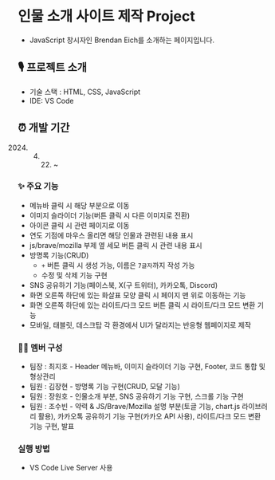 # 인물 소개 사이트 제작 Project

- JavaScript 창시자인 Brendan Eich를 소개하는 페이지입니다.

## 🎙️ 프로젝트 소개

- 기술 스택 : HTML, CSS, JavaScript
- IDE: VS Code

## ⏰ 개발 기간

2024. 4.  22. ~

### ✨ 주요 기능

- 메뉴바 클릭 시 해당 부분으로 이동
- 이미지 슬라이더 기능(버튼 클릭 시 다른 이미지로 전환)
- 아이콘 클릭 시 관련 페이지로 이동
- 연도 기점에 마우스 올리면 해당 인물과 관련된 내용 표시
- js/brave/mozilla 부제 옆 세모 버튼 클릭 시 관련 내용 표시
- 방명록 기능(CRUD)
  - `+` 버튼 클릭 시 생성 가능, 이름은 `7글자`까지 작성 가능
  - 수정 및 삭제 기능 구현
- SNS 공유하기 기능(페이스북, X(구 트위터), 카카오톡, Discord)
- 화면 오른쪽 하단에 있는 화살표 모양 클릭 시 페이지 맨 위로 이동하는 기능
- 화면 오른쪽 하단에 있는 라이트/다크 모드 버튼 클릭 시 라이트/다크 모드 변환 기능
- 모바일, 태블릿, 데스크탑 각 환경에서 UI가 달라지는 반응형 웹페이지로 제작

### 👩‍💻 멤버 구성

- 팀장 : 최지호 - Header 메뉴바, 이미지 슬라이더 기능 구현, Footer, 코드 통합 및 형상관리
- 팀원 : 김장현 - 방명록 기능 구현(CRUD, 모달 기능)
- 팀원 : 장원호 - 인물소개 부분, SNS 공유하기 기능 구현, 스크롤 기능 구현
- 팀원 : 조수빈 - 약력 & JS/Brave/Mozilla 설명 부분(토글 기능, chart.js 라이브러리 활용), 카카오톡 공유하기 기능 구현(카카오 API 사용), 라이트/다크 모드 변환 기능 구현, 발표

### 실행 방법

- VS Code Live Server 사용
